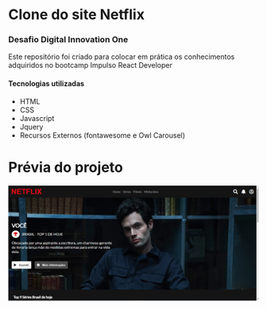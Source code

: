 # Clone do site Netflix
### Desafio Digital Innovation One 

Este repositório foi criado para colocar em prática os conhecimentos adquiridos no bootcamp Impulso React Developer

#### Tecnologias utilizadas

* HTML
* CSS 
* Javascript
* Jquery
* Recursos Externos (fontawesome e Owl Carousel)

# Prévia do projeto

![Prévia da Imagem](previa.png)
